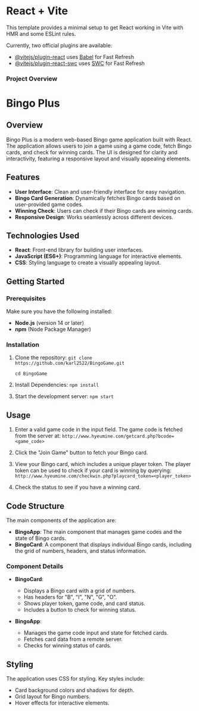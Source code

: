 # React + Vite

This template provides a minimal setup to get React working in Vite with HMR and some ESLint rules.

Currently, two official plugins are available:

- [@vitejs/plugin-react](https://github.com/vitejs/vite-plugin-react/blob/main/packages/plugin-react/README.md) uses [Babel](https://babeljs.io/) for Fast Refresh
- [@vitejs/plugin-react-swc](https://github.com/vitejs/vite-plugin-react-swc) uses [SWC](https://swc.rs/) for Fast Refresh




### Project Overview

# Bingo Plus

## Overview
Bingo Plus is a modern web-based Bingo game application built with React. The application allows users to join a game using a game code, fetch Bingo cards, and check for winning cards. The UI is designed for clarity and interactivity, featuring a responsive layout and visually appealing elements.

## Features
- **User Interface**: Clean and user-friendly interface for easy navigation.
- **Bingo Card Generation**: Dynamically fetches Bingo cards based on user-provided game codes.
- **Winning Check**: Users can check if their Bingo cards are winning cards.
- **Responsive Design**: Works seamlessly across different devices.

## Technologies Used
- **React**: Front-end library for building user interfaces.
- **JavaScript (ES6+)**: Programming language for interactive elements.
- **CSS**: Styling language to create a visually appealing layout.

## Getting Started

### Prerequisites
Make sure you have the following installed:
- **Node.js** (version 14 or later)
- **npm** (Node Package Manager)

### Installation
1. Clone the repository:
   `git clone https://github.com/karl2522/BingoGame.git`
   
   `cd BingoGame`

2. Install Dependencies:
   `npm install`

3. Start the development server:
   `npm start`

## Usage
1. Enter a valid game code in the input field. The game code is fetched from the server at:
   `http://www.hyeumine.com/getcard.php?bcode=<game_code>`

2. Click the "Join Game" button to fetch your Bingo card.

3. View your Bingo card, which includes a unique player token. The player token can be used to check if your card is winning by querying:
   `http://www.hyeumine.com/checkwin.php?playcard_token=<player_token>`

4. Check the status to see if you have a winning card.

## Code Structure
The main components of the application are:
- **BingoApp**: The main component that manages game codes and the state of Bingo cards.
- **BingoCard**: A component that displays individual Bingo cards, including the grid of numbers, headers, and status information.

### Component Details
- **BingoCard**:
  - Displays a Bingo card with a grid of numbers.
  - Has headers for "B", "I", "N", "G", "O".
  - Shows player token, game code, and card status.
  - Includes a button to check for winning status.

- **BingoApp**:
  - Manages the game code input and state for fetched cards.
  - Fetches card data from a remote server.
  - Checks for winning status of cards.

## Styling
The application uses CSS for styling. Key styles include:
- Card background colors and shadows for depth.
- Grid layout for Bingo numbers.
- Hover effects for interactive elements.
